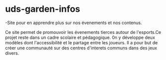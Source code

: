 # uds-garden-infos
-Site pour en apprendre plus sur nos évenements et nos contenus.

Ce site permet de promouvoir les évenements tierces autour de l'esports.Ce projet reste dans un cadre scolaire et pédagogique.
0n y développe deux modèles dont l'accessibilité et le partage entre les joueurs.
Il a pour but de créer une communauté sur des centres d'interets communs dans des jeux divers.
